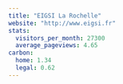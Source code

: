 ```yaml
---
title: "EIGSI La Rochelle"
website: "http://www.eigsi.fr"
stats:
  visitors_per_month: 27300
  average_pageviews: 4.65
carbon:
  home: 1.34
  legal: 0.62
---
```

